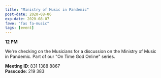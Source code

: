 ```yaml
---
title: "Ministry of Music in Pandemic"
post-date: 2020-08-06
exp-date: 2020-08-07
fawe: "fas fa-music"
tags: [event]
---
```

**12 PM**

We're checking on the Musicians for a discussion on the Ministry of Music in Pandemic. Part of our "On Time God Online" series.

<p class="text-danger"><b>Meeting ID</b>: 831 1388 8867
<br>
<b>Passcode</b>: 219 383
</p>